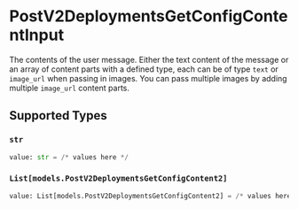 # PostV2DeploymentsGetConfigContentInput

The contents of the user message. Either the text content of the message or an array of content parts with a defined type, each can be of type `text` or `image_url` when passing in images. You can pass multiple images by adding multiple `image_url` content parts. 


## Supported Types

### `str`

```python
value: str = /* values here */
```

### `List[models.PostV2DeploymentsGetConfigContent2]`

```python
value: List[models.PostV2DeploymentsGetConfigContent2] = /* values here */
```

